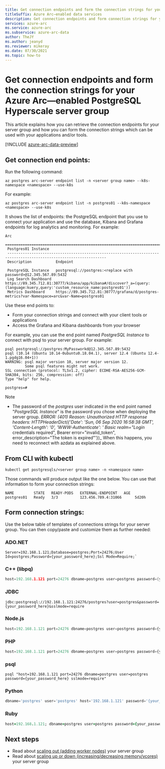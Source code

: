 ```yaml
--- 
title: Get connection endpoints and form the connection strings for your Azure Arc—enabled PostgreSQL Hyperscale server group
titleSuffix: Azure Arc—enabled data services
description: Get connection endpoints and form connection strings for your Azure Arc—enabled PostgreSQL Hyperscale server group
services: azure-arc
ms.service: azure-arc
ms.subservice: azure-arc-data
author: TheJY
ms.author: jeanyd
ms.reviewer: mikeray
ms.date: 07/30/2021
ms.topic: how-to
---
```


# Get connection endpoints and form the connection strings for your Azure Arc—enabled PostgreSQL Hyperscale server group

This article explains how you can retrieve the connection endpoints for your server group and how you can form the connection strings which can be used with your applications and/or tools.


[!INCLUDE [azure-arc-data-preview](../../../includes/azure-arc-data-preview.md)]

## Get connection end points:

Run the following command:
```azurecli
az postgres arc-server endpoint list -n <server group name> --k8s-namespace <namespace> --use-k8s
```
For example:
```azurecli
az postgres arc-server endpoint list -n postgres01 --k8s-namespace <namespace> --use-k8s
```

It shows the list of endpoints: the PostgreSQL endpoint that you use to connect your application and use the database, Kibana and Grafana endpoints for log analytics and monitoring. For example: 
```console
Arc
 ===================================================================================================================
 Postgres01 Instance
 -------------------------------------------------------------------------------------------------------------------
 Description           Endpoint

 PostgreSQL Instance   postgresql://postgres:<replace with password>@12.345.567.89:5432
 Log Search Dashboard  https://89.345.712.81:30777/kibana/app/kibana#/discover?_a=(query:(language:kuery,query:'custom_resource_name:postgres01'))
 Metrics Dashboard     https://89.345.712.81:30777/grafana/d/postgres-metrics?var-Namespace=arc&var-Name=postgres01

```
Use these end points to:
- Form your connection strings and connect with your client tools or applications
- Access the Grafana and Kibana dashboards from your browser

For example, you can use the end point named _PostgreSQL Instance_ to connect with psql to your server group. For example:
```console
psql postgresql://postgres:MyPassworkd@12.345.567.89:5432
psql (10.14 (Ubuntu 10.14-0ubuntu0.18.04.1), server 12.4 (Ubuntu 12.4-1.pgdg16.04+1))
WARNING: psql major version 10, server major version 12.
         Some psql features might not work.
SSL connection (protocol: TLSv1.2, cipher: ECDHE-RSA-AES256-GCM-SHA384, bits: 256, compression: off)
Type "help" for help.

postgres=#
```
> [!NOTE]
>
> - The password of the _postgres_ user indicated in the end point named "_PostgreSQL Instance_" is the password you chose when deploying the server group.
> _ERROR: (401)_
> _Reason: Unauthorized_
> _HTTP response headers: HTTPHeaderDict({'Date': 'Sun, 06 Sep 2020 16:58:38 GMT', 'Content-Length': '0', 'WWW-Authenticate': '_
> _Basic realm="Login_ credentials required", Bearer error="invalid_token", error_description="The token is expired"'})_
> When this happens, you need to reconnect with azdata as explained above.

## From CLI with kubectl
```console
kubectl get postgresqls/<server group name> -n <namespace name>
```

Those commands will produce output like the one below. You can use that information to form your connection strings:
```console
NAME         STATE   READY-PODS   EXTERNAL-ENDPOINT   AGE
postgres01   Ready   3/3          123.456.789.4:31066      5d20h
``` 

## Form connection strings:
Use the below table of templates of connections strings for your server group. You can then copy/paste and customize them as further needed:

### ADO.NET

```ado.net
Server=192.168.1.121;Database=postgres;Port=24276;User Id=postgres;Password={your_password_here};Ssl Mode=Require;`
```

### C++ (libpq)

```cpp
host=192.168.1.121 port=24276 dbname=postgres user=postgres password={your_password_here} sslmode=require
```

### JDBC

```jdbc
jdbc:postgresql://192.168.1.121:24276/postgres?user=postgres&password={your_password_here}&sslmode=require
```

### Node.js

```node.js
host=192.168.1.121 port=24276 dbname=postgres user=postgres password={your_password_here} sslmode=require
```

### PHP

```php
host=192.168.1.121 port=24276 dbname=postgres user=postgres password={your_password_here} sslmode=require
```

### psql

```psql
psql "host=192.168.1.121 port=24276 dbname=postgres user=postgres password={your_password_here} sslmode=require"
```

### Python

```python
dbname='postgres' user='postgres' host='192.168.1.121' password='{your_password_here}' port='24276' sslmode='true'
```

### Ruby

```ruby
host=192.168.1.121; dbname=postgres user=postgres password={your_password_here} port=24276 sslmode=require
```

## Next steps
- Read about [scaling out (adding worker nodes)](scale-out-in-postgresql-hyperscale-server-group.md) your server group
- Read about [scaling up or down (increasing/decreasing memory/vcores)](scale-up-down-postgresql-hyperscale-server-group-using-cli.md) your server group
